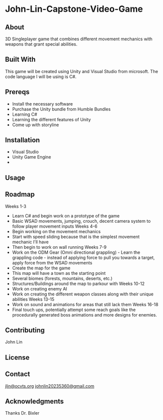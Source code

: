 # John-Lin-Capstone-Video-Game
## About
3D Singleplayer game that combines different movement mechanics with weapons that grant special abilities.

## Built With
This game will be created using Unity and Visual Studio from microsoft. The code language I will be using is C#.

## Prereqs
- Install the necessary software
- Purchase the Unity bundle from Humble Bundles
- Learning C#
- Learning the different features of Unity
- Come up with storyline

## Installation
- Visual Studio
- Unity Game Engine
- 
## Usage


## Roadmap
Weeks 1-3
- Learn C# and begin work on a prototype of the game
- Basic WSAD movements, jumping, crouch, decent camera system to follow player movement inputs
Weeks 4-6
- Begin working on the movement mechanics
- Start with speed sliding because that is the simplest movement mechanic I'll have
- Then begin to work on wall running
Weeks 7-9
- Work on the ODM Gear (Omni directional grappling) - Learn the grappling code - instead of applying force to pull you towards a target, apply force from the WSAD movements
- Create the map for the game
- This map will have a town as the starting point
- Several biomes (forests, mountains, deserts, etc.)
- Structures/Buildings around the map to parkour with
Weeks 10-12
- Work on creating enemy AI
- Work on creating the different weapon classes along with their unique abilities
Weeks 13-15
- Work on sound and animations for areas that still lack them
Weeks 16-18
- Final touch ups, potentially attempt some reach goals like the procedurally generated boss animations and more designs for enemies.

## Contributing
John Lin

## License

## Contact
jlin@ocvts.org
johnlin20235360@gmail.com

## Acknowledgments
Thanks Dr. Bixler
